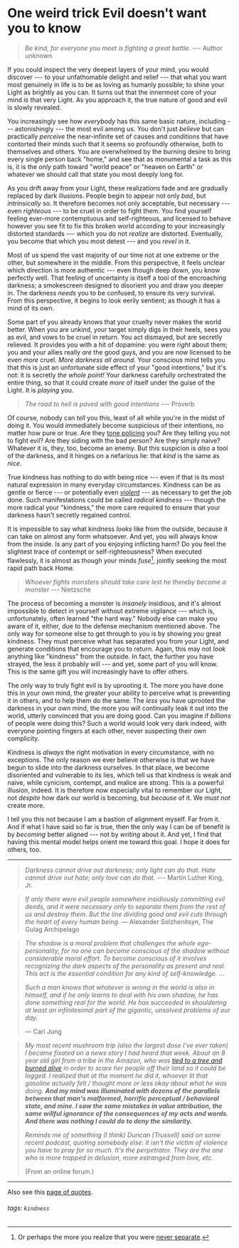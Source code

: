 # One weird trick Evil doesn't want you to know

> *Be kind, for everyone you meet is fighting a great battle.* --- Author unknown

If you could inspect the very deepest layers of your mind, you would discover --- to your unfathomable delight and relief --- that what you want most genuinely in life is to be as loving as humanly possible; to shine your Light as brightly as you can. It turns out that the innermost core of your mind _is_ that very Light. As you approach it, the true nature of good and evil is slowly revealed.

You increasingly see how _everybody_ has this same basic nature, including --- astonishingly --- the most evil among us. You don't just _believe_ but can practically _perceive_ the near-infinite set of causes and conditions that have contorted their minds such that it seems so profoundly otherwise, both to themselves and others. You are overwhelmed by the burning desire to bring every single person back "home," and see that as monumental a task as this is, it is the _only_ path toward "world peace" or "heaven on Earth" or whatever we should call that state you most deeply long for.

As you drift away from your Light, these realizations fade and are gradually replaced by dark illusions. People begin to appear not only _bad_, but _intrinsically_ so. It therefore becomes not only acceptable, but necessary --- even _righteous_ --- to be cruel in order to fight them. You find yourself feeling ever-more contemptuous and self-righteous, and licensed to behave however you see fit to fix this broken world according to your increasingly distorted standards --- which you do not _realize_ are distorted. Eventually, you become that which you most detest --- and you _revel_ in it.

Most of us spend the vast majority of our time not at one extreme or the other, but somewhere in the middle. From this perspective, it feels unclear which direction is more authentic --- even though deep down, you know perfectly well. That feeling of uncertainty is itself a tool of the encroaching darkness; a smokescreen designed to disorient you and draw you deeper in. The darkness _needs_ you to be confused, to ensure its very survival. From this perspective, it begins to look eerily sentient; as though it has a mind of its own.

Some part of you already knows that your cruelty never makes the world better. When you are unkind, your target simply digs in their heels, sees _you_ as evil, and vows to be cruel in return. You act dismayed, but are secretly relieved. It provides you with a hit of dopamine: you were _right_ about them; you and your allies really _are_ the good guys, and you are now licensed to be even _more_ cruel. _More darkness all around._ Your conscious mind tells you that this is just an unfortunate side effect of your "good intentions," but it's not: it is secretly _the whole point!_ Your darkness carefully orchestrated the entire thing, so that it could create _more_ of itself under the guise of the Light. It is _playing_ you.

> _The road to hell is paved with good intentions_ --- Proverb

Of course, nobody can _tell_ you this, least of all while you're in the midst of doing it. You would immediately become suspicious of their intentions, no matter how pure or true. Are they [tone policing](https://en.wikipedia.org/wiki/Tone_policing) you? Are they telling you not to fight evil? Are they siding with the bad person? Are they simply naive? Whatever it is, they, too, become an enemy. But this suspicion is _also_ a tool of the darkness, and it hinges on a nefarious lie: that _kind_ is the same as _nice_.

True kindness has nothing to do with being nice --- even if that is its most natural expression in many everyday circumstances. Kindness can be as gentle or fierce --- or potentially even [_violent_](https://www.snopes.com/fact-check/dalai-gun/) --- as necessary to get the job done. Such manifestations could be called _radical kindness_ --- though the more radical your "kindness," the more care required to ensure that your darkness hasn't secretly regained control.

It is impossible to say what kindness _looks_ like from the outside, because it can take on almost any form whatsoever. And yet, you will always know from the inside. Is any part of you enjoying inflicting harm? Do you feel the slightest trace of contempt or self-righteousness? When executed flawlessly, it is almost as though your minds _fuse_[^oneness], jointly seeking the most rapid path back Home.

[^oneness]: Or perhaps the more you realize that you were [never separate](https://www.youtube.com/watch?v=h6fcK_fRYaI).

> _Whoever fights monsters should take care lest he thereby become a monster_ --- Nietzsche

The process of becoming a monster is _insanely_ insidious, and it's almost impossible to detect in yourself without extreme vigilance --- which is, unfortunately, often learned "the hard way." Nobody else can make you aware of it, either, due to the defense mechanism mentioned above. The only way for someone else to get through to you is by showing _you_ great kindness. They must perceive what has separated you from your Light, and generate conditions that encourage you to return. Again, this may not _look_ anything like "kindness" from the outside. In fact, the further you have strayed, the less it probably will --- and yet, some part of you will know. This is the same gift you will increasingly have to offer others.

The only way to truly fight evil is by uprooting it. The more you have done this in your own mind, the greater your ability to perceive what is preventing it in others, and to help them do the same. The _less_ you have uprooted the darkness in your own mind, the more you will continually leak it out into the world, utterly convinced that you are doing good. Can you imagine if _billions_ of people were doing this? Such a world would look very dark indeed, with everyone pointing fingers at each other, never suspecting their own complicity.

Kindness is _always_ the right motivation in every circumstance, with no exceptions. The only reason we ever believe otherwise is that we have begun to slide into the darkness ourselves. In that place, we become disoriented and vulnerable to its lies, which tell us that kindness is weak and naive, while cynicism, contempt, and malice are strong. This is a powerful illusion, indeed. It is therefore now especially vital to remember our Light, not _despite_ how dark our world is becoming, but _because_ of it. We _must not_ create more.

I tell you this not because I am a bastion of alignment myself. Far from it. And if what I have said so far is true, then the only way I can be of benefit is by _becoming_ better aligned --- not by _writing_ about it. And yet, I find that having this mental model helps orient me toward this goal. I hope it does for others, too.

---

> *Darkness cannot drive out darkness; only light can do that. Hate cannot drive out hate; only love can do that.* --- Martin Luther King, Jr.

> *If only there were evil people somewhere insidiously committing evil deeds, and it were necessary only to separate them from the rest of us and destroy them. But the line dividing good and evil cuts through the heart of every human being.* — Alexander Solzhenitsyn, The Gulag Archipelago

> *The shadow is a moral problem that challenges the whole ego-personality, for no one can become conscious of the shadow without considerable moral effort. To become conscious of it involves recognizing the dark aspects of the personality as present and real. This act is the essential condition for any kind of self-knowledge.*  ...
>
> *Such a man knows that whatever is wrong in the world is also in himself, and if he only learns to deal with his own shadow, he has done something real for the world. He has succeeded in shouldering at least an infinitesimal part of the gigantic, unsolved problems of our day.*
>
> — Carl Jung

> *My most recent mushroom trip (also the largest dose I've ever taken) I became fixated on a news story I had heard that week. About an 8 year old girl from a tribe in the Amazon, who was [tied to a tree and burned alive](https://www.survivalinternational.org/news/8033) in order to scare her people off their land so it could be logged. I realized that at the moment he did it, whoever lit that gasoline actually felt / thought more or less okay about what he was doing. **And my mind was illuminated with dozens of the parallels between that man's malformed, horrific perceptual / behavioral state, and mine. I saw the same mistakes in value attribution, the same willful ignorance of the consequences of my acts and words. And there was nothing I could do to deny the similarity.***
>
> *Reminds me of something (I think) Duncan [Trussell] said on some recent podcast, quoting somebody else: it isn't the victim of violence you have to pray for so much. It's the perpetrator. They are the one who is more trapped in delusion, more estranged from love, etc.*
>
> (From an online forum.)

---

Also see this [page of quotes](https://hackmd.io/@monktastic/radical-kindness-quotes).

###### tags: `kindness`
